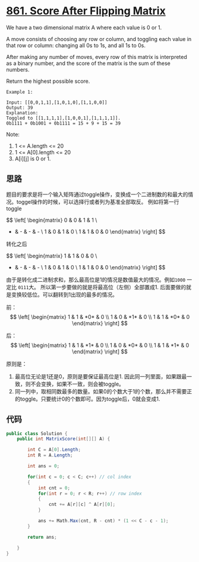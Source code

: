 # [861. Score After Flipping Matrix](https://leetcode.com/problems/score-after-flipping-matrix/)

We have a two dimensional matrix A where each value is 0 or 1.

A move consists of choosing any row or column, and toggling each value in that row or column: changing all 0s to 1s, and all 1s to 0s.

After making any number of moves, every row of this matrix is interpreted as a binary number, and the score of the matrix is the sum of these numbers.

Return the highest possible score.

``` text
Example 1:

Input: [[0,0,1,1],[1,0,1,0],[1,1,0,0]]
Output: 39
Explanation:
Toggled to [[1,1,1,1],[1,0,0,1],[1,1,1,1]].
0b1111 + 0b1001 + 0b1111 = 15 + 9 + 15 = 39
```

Note:

1. 1 <= A.length <= 20
2. 1 <= A[0].length <= 20
3. A[i][j] is 0 or 1.

## 思路

题目的要求是将一个输入矩阵通过toggle操作，变换成一个二进制数的和最大的情况。toggel操作的时候，可以选择行或者列为基准全部取反。
例如将第一行toggle

$$
\left[
 \begin{matrix}
   0 & 0 & 1 & 1 \\
   - & - & - & - \\
   1 & 0 & 1 & 0 \\
   1 & 1 & 0 & 0
  \end{matrix}
\right]
$$

转化之后

$$
\left[
 \begin{matrix}
   1 & 1 & 0 & 0 \\
   - & - & - & - \\
   1 & 0 & 1 & 0 \\
   1 & 1 & 0 & 0
  \end{matrix}
\right]
$$

由于是转化成二进制求和，那么最高位是1的情况是数值最大的情况。例如`1000` 一定比 `0111`大。
所以第一步要做的就是将最高位（左侧）全部置成1.
后面要做的就是变换较低位。可以翻转到1出现的最多的情况。

前：
$$
\left[
 \begin{matrix}
   1 & 1 &  *0*  & 0 \\
   1 & 0 &  *1*  & 0 \\
   1 & 1 &  *0*  & 0
  \end{matrix}
\right]
$$

后：
$$
\left[
 \begin{matrix}
   1 & 1 & *1* &  0 \\
   1 & 0 & *0* & 0 \\
   1 & 1 & *1* & 0
  \end{matrix}
\right]
$$

原则是：

1. 最高位无论是1还是0，原则是要保证最高位是1. 因此同一列里面，如果跟最一致，则不会变换，如果不一致，则会被toggle。
2. 同一列中，取相同数最多的数量。如果0的个数大于1的个数，那么并不需要正的toggle。只要统计0的个数即可。因为toggle后，0就会变成1.

## 代码

```csharp
public class Solution {
    public int MatrixScore(int[][] A) {

        int C = A[0].Length;
        int R = A.Length;

        int ans = 0;

        for(int c = 0; c < C; c++) // col index
        {
            int cnt = 0;
            for(int r = 0; r < R; r++) // row index
            {
                cnt += A[r][c] ^ A[r][0];
            }

            ans += Math.Max(cnt, R - cnt) * (1 << C - c - 1);
        }

        return ans;

    }
}
```

